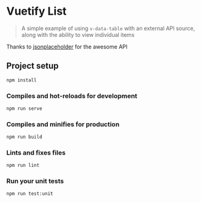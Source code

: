 # Vuetify List

> A simple example of using `v-data-table` with an external API source, along with the ability to view individual items

Thanks to [jsonplaceholder](https://jsonplaceholder.typicode.com) for the awesome API

## Project setup

```bash
npm install
```

### Compiles and hot-reloads for development

```bash
npm run serve
```

### Compiles and minifies for production

```bash
npm run build
```

### Lints and fixes files

```bash
npm run lint
```

### Run your unit tests

```bash
npm run test:unit
```
